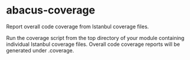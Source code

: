 abacus-coverage
===

Report overall code coverage from Istanbul coverage files.

Run the coverage script from the top directory of your module containing
individual Istanbul coverage files. Overall code coverage reports will be
generated under .coverage.

